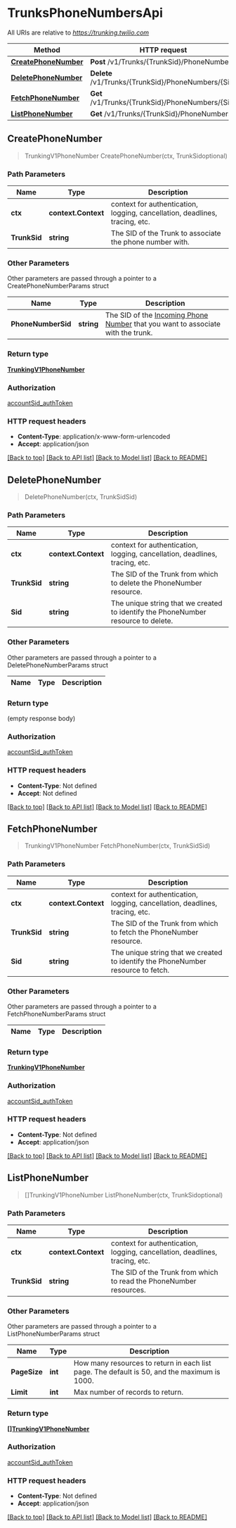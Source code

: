 # TrunksPhoneNumbersApi

All URIs are relative to *https://trunking.twilio.com*

Method | HTTP request | Description
------------- | ------------- | -------------
[**CreatePhoneNumber**](TrunksPhoneNumbersApi.md#CreatePhoneNumber) | **Post** /v1/Trunks/{TrunkSid}/PhoneNumbers | 
[**DeletePhoneNumber**](TrunksPhoneNumbersApi.md#DeletePhoneNumber) | **Delete** /v1/Trunks/{TrunkSid}/PhoneNumbers/{Sid} | 
[**FetchPhoneNumber**](TrunksPhoneNumbersApi.md#FetchPhoneNumber) | **Get** /v1/Trunks/{TrunkSid}/PhoneNumbers/{Sid} | 
[**ListPhoneNumber**](TrunksPhoneNumbersApi.md#ListPhoneNumber) | **Get** /v1/Trunks/{TrunkSid}/PhoneNumbers | 



## CreatePhoneNumber

> TrunkingV1PhoneNumber CreatePhoneNumber(ctx, TrunkSidoptional)





### Path Parameters


Name | Type | Description
------------- | ------------- | -------------
**ctx** | **context.Context** | context for authentication, logging, cancellation, deadlines, tracing, etc.
**TrunkSid** | **string** | The SID of the Trunk to associate the phone number with.

### Other Parameters

Other parameters are passed through a pointer to a CreatePhoneNumberParams struct


Name | Type | Description
------------- | ------------- | -------------
**PhoneNumberSid** | **string** | The SID of the [Incoming Phone Number](https://www.twilio.com/docs/phone-numbers/api/incomingphonenumber-resource) that you want to associate with the trunk.

### Return type

[**TrunkingV1PhoneNumber**](TrunkingV1PhoneNumber.md)

### Authorization

[accountSid_authToken](../README.md#accountSid_authToken)

### HTTP request headers

- **Content-Type**: application/x-www-form-urlencoded
- **Accept**: application/json

[[Back to top]](#) [[Back to API list]](../README.md#documentation-for-api-endpoints)
[[Back to Model list]](../README.md#documentation-for-models)
[[Back to README]](../README.md)


## DeletePhoneNumber

> DeletePhoneNumber(ctx, TrunkSidSid)





### Path Parameters


Name | Type | Description
------------- | ------------- | -------------
**ctx** | **context.Context** | context for authentication, logging, cancellation, deadlines, tracing, etc.
**TrunkSid** | **string** | The SID of the Trunk from which to delete the PhoneNumber resource.
**Sid** | **string** | The unique string that we created to identify the PhoneNumber resource to delete.

### Other Parameters

Other parameters are passed through a pointer to a DeletePhoneNumberParams struct


Name | Type | Description
------------- | ------------- | -------------

### Return type

 (empty response body)

### Authorization

[accountSid_authToken](../README.md#accountSid_authToken)

### HTTP request headers

- **Content-Type**: Not defined
- **Accept**: Not defined

[[Back to top]](#) [[Back to API list]](../README.md#documentation-for-api-endpoints)
[[Back to Model list]](../README.md#documentation-for-models)
[[Back to README]](../README.md)


## FetchPhoneNumber

> TrunkingV1PhoneNumber FetchPhoneNumber(ctx, TrunkSidSid)





### Path Parameters


Name | Type | Description
------------- | ------------- | -------------
**ctx** | **context.Context** | context for authentication, logging, cancellation, deadlines, tracing, etc.
**TrunkSid** | **string** | The SID of the Trunk from which to fetch the PhoneNumber resource.
**Sid** | **string** | The unique string that we created to identify the PhoneNumber resource to fetch.

### Other Parameters

Other parameters are passed through a pointer to a FetchPhoneNumberParams struct


Name | Type | Description
------------- | ------------- | -------------

### Return type

[**TrunkingV1PhoneNumber**](TrunkingV1PhoneNumber.md)

### Authorization

[accountSid_authToken](../README.md#accountSid_authToken)

### HTTP request headers

- **Content-Type**: Not defined
- **Accept**: application/json

[[Back to top]](#) [[Back to API list]](../README.md#documentation-for-api-endpoints)
[[Back to Model list]](../README.md#documentation-for-models)
[[Back to README]](../README.md)


## ListPhoneNumber

> []TrunkingV1PhoneNumber ListPhoneNumber(ctx, TrunkSidoptional)





### Path Parameters


Name | Type | Description
------------- | ------------- | -------------
**ctx** | **context.Context** | context for authentication, logging, cancellation, deadlines, tracing, etc.
**TrunkSid** | **string** | The SID of the Trunk from which to read the PhoneNumber resources.

### Other Parameters

Other parameters are passed through a pointer to a ListPhoneNumberParams struct


Name | Type | Description
------------- | ------------- | -------------
**PageSize** | **int** | How many resources to return in each list page. The default is 50, and the maximum is 1000.
**Limit** | **int** | Max number of records to return.

### Return type

[**[]TrunkingV1PhoneNumber**](TrunkingV1PhoneNumber.md)

### Authorization

[accountSid_authToken](../README.md#accountSid_authToken)

### HTTP request headers

- **Content-Type**: Not defined
- **Accept**: application/json

[[Back to top]](#) [[Back to API list]](../README.md#documentation-for-api-endpoints)
[[Back to Model list]](../README.md#documentation-for-models)
[[Back to README]](../README.md)

